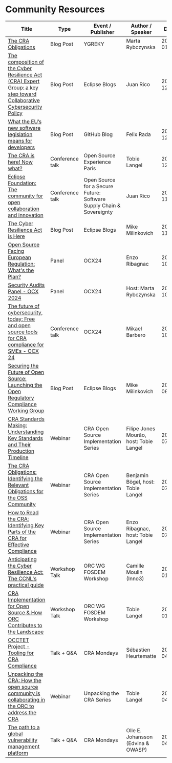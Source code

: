# Community Resources


| Title | Type | Event / Publisher | Author / Speaker | Date |
|-------------|----------------|---------------|---------------|---------------|
| [The CRA Obligations ](https://ygreky.com/2025/01/the-cra-obligations/) | Blog Post | YGREKY | Marta Rybczynska | 2025-01-06 |
| [The composition of the Cyber Resilience Act (CRA) Expert Group: a key step toward Collaborative Cybersecurity Policy](https://blogs.eclipse.org/post/juan-rico/composition-cyber-resilience-act-cra-expert-group-key-step-toward-collaborative) | Blog Post | Eclipse Blogs | Juan Rico | 2024-12-19 |
| [What the EU’s new software legislation means for developers](https://www.linkedin.com/posts/felix-reda-507691300_what-the-eus-new-software-legislation-means-activity-7272273880105328641-ax7X?utm_source=share&utm_medium=member_desktop) | Blog Post | GitHub Blog | Felix Rada | 2024-12-10 |
| [The CRA is here! Now what?](https://speaking.unlockopen.com/2KeBeb/the-cra-is-here-now-what) | Conference talk | Open Source Experience Paris | Tobie Langel | 2024-12-05 |
| [Eclipse Foundation: The community for open collaboration and innovation](https://www.linkedin.com/events/opensourceforasecurefuture-soft7262920327159058433/comments/) | Conference talk | Open Source for a Secure Future: Software Supply Chain & Sovereignty | Juan Rico | 2024-11-28 |
| [The Cyber Resilience Act is Here](https://eclipse-foundation.blog/2024/11/20/the-cyber-resilience-act-is-here/) | Blog Post | Eclipse Blogs | Mike Milinkovich | 2024-11-20 |
| [Open Source Facing European Regulation: What's the Plan?](https://www.youtube.com/watch?v=34AOBG9TqiE&list=PLy7t4z5SYNaSIOuDW_Z-lXaV5VYVlNGLd&index=60) | Panel | OCX24 | Enzo Ribagnac | 2024-10-24 |
| [Security Audits Panel - OCX 2024](https://www.youtube.com/watch?v=yYA2Gny7-io&list=PLgwYt4rcHUND-NKM3CNT73tor59uqSeQZ) | Panel | OCX24 | Host: Marta Rybczynska | 2024-10-22 |
| [The future of cybersecurity, today: Free and open source tools for CRA compliance for SMEs - OCX 24](https://www.youtube.com/watch?v=Eb-P6GgphXs&list=PLgwYt4rcHUND-NKM3CNT73tor59uqSeQZ&index=3) | Conference talk | OCX24 | Mikael Barbero | 2024-10-22 |
| [Securing the Future of Open Source: Launching the Open Regulatory Compliance Working Group](https://eclipse-foundation.blog/2024/09/24/launching-orcwg/) | Blog Post | Eclipse Blogs | Mike Milinkovich | 2024-09-24 |
| [CRA Standards Making: Understanding Key Standards and Their Production Timeline](https://www.youtube.com/watch?v=a_Cl85OPTag) | Webinar | CRA Open Source Implementation Series | Filipe Jones Mourão, host: Tobie Langel | 2024-07-29 |
| [The CRA Obligations: Identifying the Relevant Obligations for the OSS Community](https://www.youtube.com/watch?v=oVTO6s7eMLk) | Webinar | CRA Open Source Implementation Series | Benjamin Bögel, host: Tobie Langel | 2024-07-22 |
| [How to Read the CRA: Identifying Key Parts of the CRA for Effective Compliance](https://www.youtube.com/watch?v=IAjHBpwEE_s) | Webinar | CRA Open Source Implementation Series | Enzo Ribagnac, host: Tobie Langel | 2024-07-15 |
| [Anticipating the Cyber Resilience Act: The CCNL's practical guide](https://www.youtube.com/watch?v=DHp9SxpxIss) | Workshop Talk | ORC WG FOSDEM Workshop | Camille Moulin (Inno3) | 2025-01-30 |
| [CRA Implementation for Open Source & How ORC Contributes to the Landscape](https://www.youtube.com/watch?v=jcaU3AX7llk) | Workshop Talk | ORC WG FOSDEM Workshop | Tobie Langel | 2025-01-30 |
| [OCCTET Project - Tooling for CRA Compliance](https://www.youtube.com/watch?v=1CWy55AhEnc) | Talk + Q&A | CRA Mondays |  Sébastien Heurtematte | 2025-04-14 |
| [Unpacking the CRA: How the open source community is collaborating in the ORC to address the CRA](https://www.youtube.com/watch?v=Gz6T9Ycxo7I) | Webinar | Unpacking the CRA Series | Tobie Langel | 2025-04-28 |
| [The path to a global vulnerability management platform](https://www.youtube.com/watch?v=zSsGLJTgWvU) | Talk + Q&A | CRA Mondays | Olle E. Johansson (Edvina & OWASP) | 2025-04-28 |

